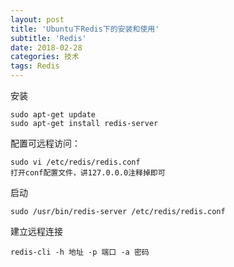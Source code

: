 ```yaml
---
layout: post
title: 'Ubuntu下Redis下的安装和使用'
subtitle: 'Redis'
date: 2018-02-28
categories: 技术
tags: Redis
---
```


安装

```Shell
sudo apt-get update
sudo apt-get install redis-server
```

配置可远程访问：

~~~shell
sudo vi /etc/redis/redis.conf
打开conf配置文件，讲127.0.0.0注释掉即可
~~~

启动

```shell
sudo /usr/bin/redis-server /etc/redis/redis.conf
```

建立远程连接

~~~shell
redis-cli -h 地址 -p 端口 -a 密码
~~~

